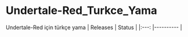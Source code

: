 # Undertale-Red_Turkce_Yama
Undertale-Red için türkçe yama
| Releases 	| Status 	|
|:---:	|----------	|
